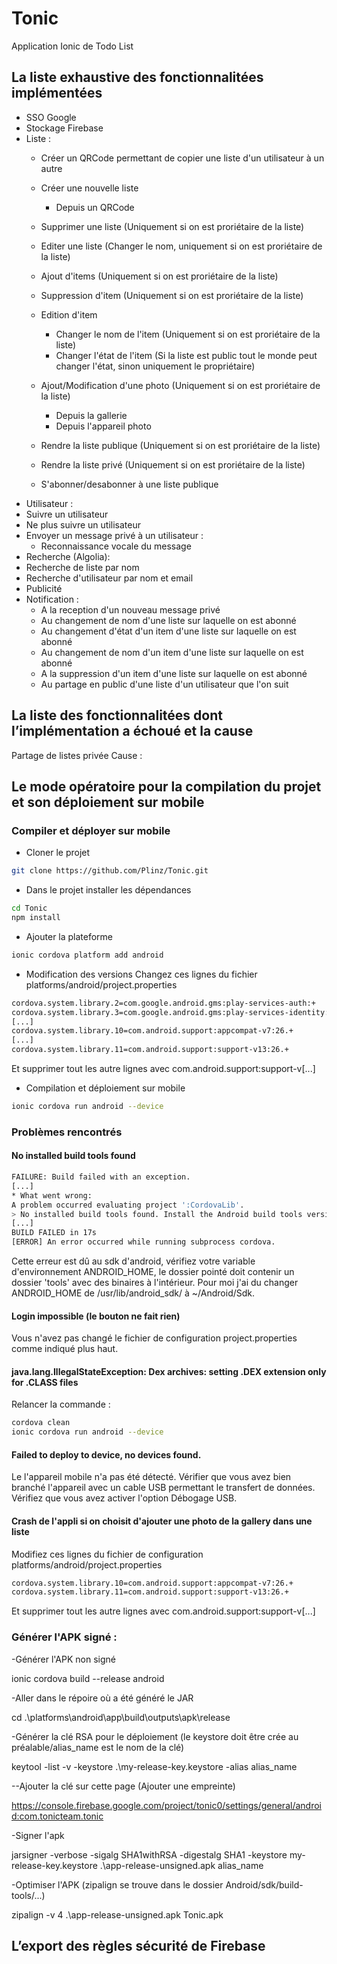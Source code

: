 # Tonic
Application Ionic de Todo List

## La liste exhaustive des fonctionnalitées implémentées
* SSO Google
* Stockage Firebase
* Liste :
  * Créer un QRCode permettant de copier une liste d'un utilisateur à un autre
  * Créer une nouvelle liste
    * Depuis un QRCode
  * Supprimer une liste (Uniquement si on est proriétaire de la liste)
  * Editer une liste (Changer le nom, uniquement si on est proriétaire de la liste)
  * Ajout d'items (Uniquement si on est proriétaire de la liste)
  
  * Suppression d'item (Uniquement si on est proriétaire de la liste)
  * Edition d'item
      * Changer le nom de l'item (Uniquement si on est proriétaire de la liste)
      * Changer l'état de l'item (Si la liste est public tout le monde peut changer l'état, sinon uniquement le propriétaire)
  * Ajout/Modification d'une photo (Uniquement si on est proriétaire de la liste)
    * Depuis la gallerie
    * Depuis l'appareil photo
  * Rendre la liste publique (Uniquement si on est proriétaire de la liste)
  * Rendre la liste privé (Uniquement si on est proriétaire de la liste)
  * S'abonner/desabonner à une liste publique
 * Utilisateur :
  * Suivre un utilisateur
  * Ne plus suivre un utilisateur
  * Envoyer un message privé à un utilisateur :
    * Reconnaissance vocale du message
 * Recherche (Algolia):
  * Recherche de liste par nom 
  * Recherche d'utilisateur par nom et email
* Publicité
* Notification :
  * A la reception d'un nouveau message privé
  * Au changement de nom d'une liste sur laquelle on est abonné
  * Au changement d'état d'un item d'une liste sur laquelle on est abonné
  * Au changement de nom d'un item d'une liste sur laquelle on est abonné
  * A la suppression d'un item d'une liste sur laquelle on est abonné
  * Au partage en public d'une liste d'un utilisateur que l'on suit
## La liste des fonctionnalitées dont l’implémentation a échoué et la cause
Partage de listes privée
Cause : 
## Le mode opératoire pour la compilation du projet et son déploiement sur mobile

### Compiler et déployer sur mobile

* Cloner le projet
 ```sh
git clone https://github.com/Plinz/Tonic.git
```

* Dans le projet installer les dépendances
 ```sh
cd Tonic
npm install
```

* Ajouter la plateforme
 ```sh
ionic cordova platform add android
```

* Modification des versions
Changez ces lignes du fichier platforms/android/project.properties 
 ```sh
cordova.system.library.2=com.google.android.gms:play-services-auth:+
cordova.system.library.3=com.google.android.gms:play-services-identity:+
[...]
cordova.system.library.10=com.android.support:appcompat-v7:26.+
[...]
cordova.system.library.11=com.android.support:support-v13:26.+
```

Et supprimer tout les autre lignes avec com.android.support:support-v[...]


* Compilation et déploiement sur mobile
 ```sh
ionic cordova run android --device
```

### Problèmes rencontrés

#### No installed build tools found

 ```sh
FAILURE: Build failed with an exception.
[...]
* What went wrong:
A problem occurred evaluating project ':CordovaLib'.
> No installed build tools found. Install the Android build tools version 19.1.0 or higher.
[...]
BUILD FAILED in 17s
[ERROR] An error occurred while running subprocess cordova.
```

Cette erreur est dû au sdk d'android, vérifiez votre variable d'environnement ANDROID_HOME, le dossier pointé doit contenir un dossier 'tools' avec des binaires à l'intérieur.
Pour moi j'ai du changer ANDROID_HOME de /usr/lib/android_sdk/ à ~/Android/Sdk.

#### Login impossible (le bouton ne fait rien)

Vous n'avez pas changé le fichier de configuration project.properties comme indiqué plus haut.

#### java.lang.IllegalStateException: Dex archives: setting .DEX extension only for .CLASS files

Relancer la commande :
 ```sh
cordova clean
ionic cordova run android --device
```

#### Failed to deploy to device, no devices found.

Le l'appareil mobile n'a pas été détecté. Vérifier que vous avez bien branché l'appareil avec un cable USB permettant le transfert de données. Vérifiez que vous avez activer l'option Débogage USB.

#### Crash de l'appli si on choisit d'ajouter une photo de la gallery dans une liste

Modifiez ces lignes du fichier de configuration platforms/android/project.properties 

 ```sh
cordova.system.library.10=com.android.support:appcompat-v7:26.+
cordova.system.library.11=com.android.support:support-v13:26.+
```

Et supprimer tout les autre lignes avec com.android.support:support-v[...]

### Générer l'APK signé : 

-Générer l'APK non signé

ionic cordova build --release android

-Aller dans le répoire où a été généré le JAR

cd .\platforms\android\app\build\outputs\apk\release

-Générer la clé RSA pour le déploiement (le keystore doit être crée au préalable/alias_name est le nom de la clé)

keytool -list -v -keystore .\my-release-key.keystore  -alias alias_name 

--Ajouter la clé sur cette page (Ajouter une empreinte)

https://console.firebase.google.com/project/tonic0/settings/general/android:com.tonicteam.tonic

-Signer l'apk

jarsigner -verbose -sigalg SHA1withRSA -digestalg SHA1 -keystore my-release-key.keystore .\app-release-unsigned.apk alias_name

-Optimiser l'APK (zipalign se trouve dans le dossier Android/sdk/build-tools/...)

zipalign -v 4 .\app-release-unsigned.apk Tonic.apk
## L’export des règles sécurité de Firebase
